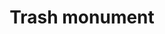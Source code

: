 ---
pid: CH881
title: Trash monument
location_transcription: not sure. center city?
zipcode: '98121'
outside_phl: 'Seattle WA '
neighborhood: 
age: '32'
age_range: 30-39
instagram: 
image_file_name: CH_881.jpg
proposal_transcription: |-
  A sculptural pile of trash that people can add to, and it won't fall apart; maybe designed to be pressure-washed a couple times. Becomes a visual of the things people use/eat/carry around/buy in their everyday lives.
  Maybe there's another one that's recyclable.
topic: Environment,Philadelphia,Sustainability
topic_summary: 0, 0, 0
type: Sculpture Statue
keywords_other: trash, garbage, litter
credit: Angela Mele
image_labels: 
twitter: sporangela
facebook: 
permalink: "/monuments/ch881/"
layout: item-page
---